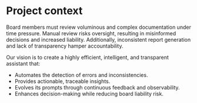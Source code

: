 
# Project context

Board members must review voluminous and complex documentation under time pressure. Manual review risks oversight, resulting in misinformed decisions and increased liability. Additionally, inconsistent report generation and lack of transparency hamper accountability.

Our vision is to create a highly efficient, intelligent, and transparent assistant that:

- Automates the detection of errors and inconsistencies.
- Provides actionable, traceable insights.
- Evolves its prompts through continuous feedback and observability.
- Enhances decision-making while reducing board liability risk.
